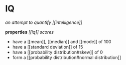 # IQ

_an attempt to quantify [[intelligence]]_

**properties** _[[iq]] scores_

- have a [[mean]], [[median]] and [[mode]] of $100$
- have a [[standard deviation]] of $15$
- have a [[probability distribution#skew]] of $0$
- form a [[probability distribution#normal distribution]]
